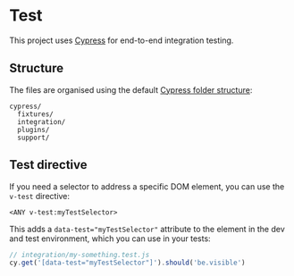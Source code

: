 # Test

This project uses [Cypress](https://www.cypress.io/) for end-to-end integration testing.

## Structure

The files are organised using the default [Cypress folder structure](https://docs.cypress.io/guides/core-concepts/writing-and-organizing-tests.html#Folder-Structure):

```
cypress/
  fixtures/
  integration/
  plugins/
  support/
```

## Test directive

If you need a selector to address a specific DOM element, you can use the `v-test` directive:

```vue
<ANY v-test:myTestSelector>
```

This adds a `data-test="myTestSelector"` attribute to the element in the dev and test environment, which you can use in your tests:

```js
// integration/my-something.test.js
cy.get('[data-test="myTestSelector"]').should('be.visible')
```
